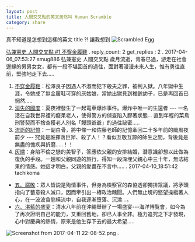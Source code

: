 ```yaml
---
layout: post
title: 人間交叉點的英文居然叫 Human Scramble
category: share
---
```

真不知道是怎想到這樣的英文 title ?! 讓我想到 ![Scrambled Egg](https://upload.wikimedia.org/wikipedia/commons/thumb/4/44/Morning_Glory%2C_Ashland_%284935577535%29.jpg/1024px-Morning_Glory%2C_Ashland_%284935577535%29.jpg) 

[弘兼憲史 人間交叉點 #1 不穿金履鞋](http://tw.ikanman.com/comic/12222/122769.html)
.
reply_count: 2
get_replies : 2
.
2017-04-06_07:53:27 smug886
弘兼憲史 人間交叉點 歲月流逝，青春已過，游走在社會邊緣的男男女女，都有一段不堪回首的過往，面對著漫漫未來人生，惟有勇往直前，堅強地走下去.....

1. [不穿金履鞋](http://tw.ikanman.com/comic/12222/122769.html)：松澤良子因遇人不淑而犯下殺夫之罪，被判入獄。八年獄中生涯，令她成了無金履鞋可穿的灰姑娘，當她出獄見到稚齡幼子，已是再回首已惘然.....
2. [消失的國度](http://tw.ikanman.com/comic/12222/122770.html)：夏夜裡發生了一起電車爆炸事件。爆炸中唯一的生還者 --- 一名活在自我世界裡的癡呆老人，使得警方的偵查陷入膠著狀態... 直到年輕的菜鳥刑警契而不捨查獲老人別名「饅頭爺爺」的過往祕密.....
3. [流逝的記憶](http://tw.ikanman.com/comic/12222/122771.html)：一副白骨，將中條一和佐藤老師的記憶牽回二十多年前的颱風夜前夕 --- 究竟是誰揮落巨斧、殺了人！？看似互敬互諒的師生之間，背後竟是無盡的愧疚與折磨.....！！
4. [灰燼](http://tw.ikanman.com/comic/12222/122772.html)：身陷不倫之戀的美智子，答應依父親的安排結婚，潛意識卻想以此做為復仇的手段。一趟和父親同遊的旅行，得知一段深埋父親心中三十年，無法結果的情感。她這才明白，父親的愛盡在不言中.....
.
2017-04-10_18:51:42 tachikoma
* [五、腐敗](http://tw.ikanman.com/comic/12222/122773.html)：眾人皆説是殉情事件，但身為檢察官的森協透卻獨排眾議，將矛頭指向了蓄意殺人滅口，因而牽引出一樁政治醜聞。人們無止境的慾望操縱著人心，在一波波貪慾橫流中，自我逐漸墮落、沉淪...。
* [六、湛藍的盛宴](http://tw.ikanman.com/comic/12222/122774.html)：清水八年前在沖繩舉辦了一場盛宴---海洋博覽會，如今為了再次證明自己的能力，又重回舊地，卻已人事全非。極力追究之下才發現，心中對慶典的熱情，原來是他生存下去的最大希望.....

![Screenshot from 2017-04-11 22-08-52.png](/upload/88f3992676665d5b25183ca1ac716d2e.png)
.
